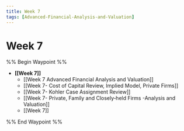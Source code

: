```yaml
---
title: Week 7
tags: [Advanced-Financial-Analysis-and-Valuation]
---
```


# Week 7
%% Begin Waypoint %%
- **[[Week 7]]**
	- [[Week 7 Advanced Financial Analysis and Valuation]]
	- [[Week 7- Cost of Capital Review,   Implied Model,   Private Firms]]
	- [[Week 7- Kohler Case Assignment Review]]
	- [[Week 7- Private,   Family and Closely‐held Firms -Analysis and Valuation]]
	- [[Week 7]]

%% End Waypoint %%
